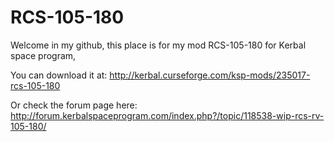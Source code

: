 # RCS-105-180
Welcome in my github,
this place is for my mod RCS-105-180 for Kerbal space program,

You can download it at:
http://kerbal.curseforge.com/ksp-mods/235017-rcs-105-180

Or check the forum page here:
http://forum.kerbalspaceprogram.com/index.php?/topic/118538-wip-rcs-rv-105-180/

